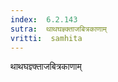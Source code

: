 ```yaml
---
index:  6.2.143
sutra:  थाथघज्ञ्क्ताजबित्रकाणाम्
vritti:  samhita 
---
```


थाथघज्ञ्क्ताजबित्रकाणाम्


